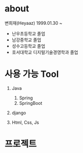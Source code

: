 # about

변희재(Heyaaz)
1999.01.30 ~

* 난우초등학교 졸업
* 남강중학교 졸업
* 성수고등학교 졸업
* 호서대학교 디지털기술경영학과 졸업

# 사용 가능 Tool

1. Java
    1. Spring
    2. SpringBoot

2. django

3. Html, Css, Js

# 프로젝트




